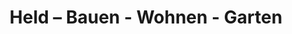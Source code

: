 ---
title: "Held – Bauen - Wohnen - Garten"
url: /grossefehn/held-bauen-wohnen-garten/
shop: Baumarkt
---
